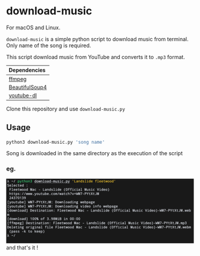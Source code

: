 # download-music

For macOS and Linux.

`download-music` is a simple python script to download music from terminal. Only name of the song is required. <br>

This script download music from YouTube and converts it to `.mp3` format.


| Dependencies |
| :------------|
| [ffmpeg](https://ffmpeg.org/download.html)   |
| [BeautifulSoup4](https://www.crummy.com/software/BeautifulSoup/bs4/doc/#problems-after-installation) |
| [youtube-dl](https://github.com/ytdl-org/youtube-dl) |

Clone this repository and use `download-music.py`

## Usage
```bash
python3 download-music.py 'song name'
```
Song is downloaded in the same directory as the execution of the script
### eg.
![screenshot](./screenshot/screenshot.png)
and that's it !
